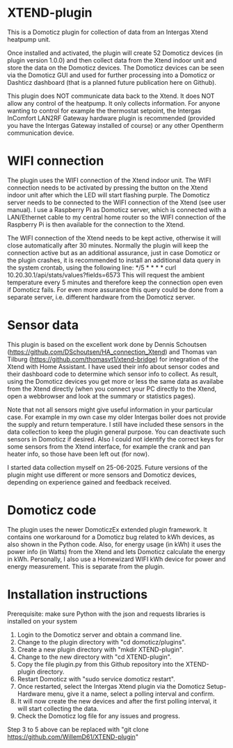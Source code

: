 # XTEND-plugin

This is a Domoticz plugin for collection of data from an Intergas Xtend heatpump unit.

Once installed and activated, the plugin will create 52 Domoticz devices (in plugin version 1.0.0) and then collect data from the Xtend indoor unit and store the data on the Domoticz devices. The Domoticz devices can be seen via the Domoticz GUI and used for further processing into a Domoticz or Dashticz dashboard (that is a planned future publication here on Github).

This plugin does NOT communicate data back to the Xtend. It does NOT allow any control of the heatpump. It only collects information. For anyone wanting to control for example the thermostat setpoint, the Intergas InComfort LAN2RF Gateway hardware plugin is recommended (provided you have the Intergas Gateway installed of course) or any other Opentherm communication device.

# WIFI connection

The plugin uses the WIFI connection of the Xtend indoor unit. The WIFI connection needs to be activated by pressing the button on the Xtend indoor unit after which the LED will start flashing purple. The Domoticz server needs to be connected to the WIFI connection of the Xtend (see user manual). I use a Raspberry Pi as Domoticz server, which is connected with a LAN/Ethernet cable to my central home router so the WIFI connection of the Raspberry Pi is then available for the connection to the Xtend.

The WIFI connection of the Xtend needs to be kept active, otherwise it will close automatically after 30 minutes. Normally the plugin will keep the connection active but as an additional assurance, just in case Domoticz or the plugin crashes, it is recommended to install an additional data query in the system crontab, using the following line:
*/5 * * * * curl 10.20.30.1/api/stats/values?fields=6573
This will request the ambient temperature every 5 minutes and therefore keep the connection open even if Domoticz fails. For even more assurance this query could be done from a separate server, i.e. different hardware from the Domoticz server.

# Sensor data 

This plugin is based on the excellent work done by Dennis Schoutsen (https://github.com/DSchoutsen/HA_connection_Xtend) and Thomas van Tilburg (https://github.com/thomasvt1/xtend-bridge) for integration of the Xtend with Home Assistant. I have used their info about sensor codes and their dashboard code to determine which sensor info to collect. As result, using the Domoticz devices you get more or less the same data as availabe from the Xtend directly (when you connect your PC directly to the Xtend, open a webbrowser and look at the summary or statistics pages). 

Note that not all sensors might give useful information in your particular case. For example in my own case my older Intergas boiler does not provide the supply and return temperature. I still have included these sensors in the data collection to keep the plugin general purpose. You can deactivate such sensors in Domoticz if desired. Also I could not identify the correct keys for some sensors from the Xtend interface, for example the crank and pan heater info, so those have been left out (for now).

I started data collection myself on 25-06-2025. Future versions of the plugin might use different or more sensors and Domoticz devices, depending on experience gained and feedback received.

# Domoticz code

The plugin uses the newer DomoticzEx extended plugin framework. It contains one workaround for a Domoticz bug related to kWh devices, as also shown in the Python code. Also, for energy usage (in kWh) it uses the power info (in Watts) from the Xtend and lets Domoticz calculate the energy in kWh. Personally, I also use a Homewizard WIFI kWh device for power and energy measurement. This is separate from the plugin.

# Installation instructions

Prerequisite: make sure Python with the json and requests libraries is installed on your system

1) Login to the Domoticz server and obtain a command line.
2) Change to the plugin directory with "cd domoticz/plugins".
3) Create a new plugin directory with "mkdir XTEND-plugin".
4) Change to the new directory with "cd XTEND-plugin".
5) Copy the file plugin.py from this Github repository into the XTEND-plugin directory.
6) Restart Domoticz with "sudo service domoticz restart".
7) Once restarted, select the Intergas Xtend plugin via the Domoticz Setup-Hardware menu, give it a name, select a polling interval and confirm.
8) It will now create the new devices and after the first polling interval, it will start collecting the data.
9) Check the Domoticz log file for any issues and progress. 

Step 3 to 5 above can be replaced with "git clone https://github.com/WillemD61/XTEND-plugin" 


